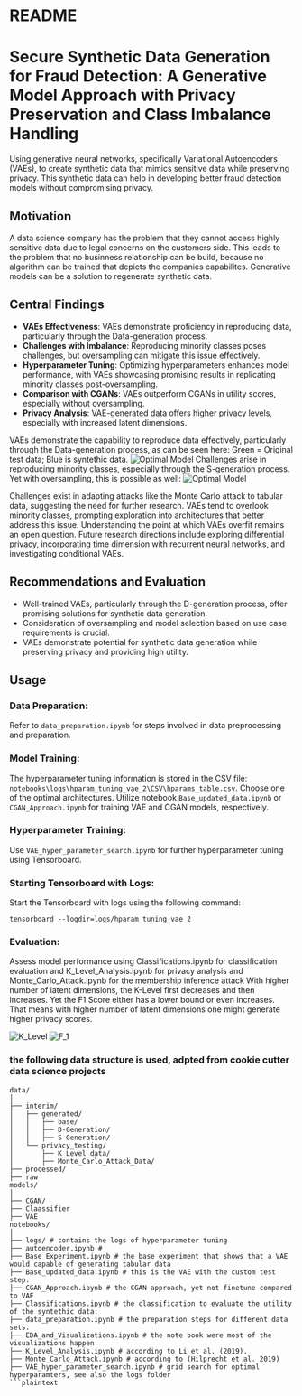 # README
# Secure Synthetic Data Generation for Fraud Detection: A Generative Model Approach with Privacy Preservation and Class Imbalance Handling

Using generative neural networks, specifically Variational Autoencoders (VAEs), to create synthetic data that mimics sensitive data while preserving privacy. This synthetic data can help in developing better fraud detection models without compromising privacy.

## Motivation 

 A data science company has the problem that they cannot access highly sensitive data due to legal concerns on the customers side. This leads to the problem that no businness relationship can be build, because no algorithm can be trained that depicts the companies capabilites. 
 Generative models can be a solution to regenerate synthetic data.


## Central Findings

- **VAEs Effectiveness**: VAEs demonstrate proficiency in reproducing data, particularly through the Data-generation process.
- **Challenges with Imbalance**: Reproducing minority classes poses challenges, but oversampling can mitigate this issue effectively.
- **Hyperparameter Tuning**: Optimizing hyperparameters enhances model performance, with VAEs showcasing promising results in replicating minority classes post-oversampling.
- **Comparison with CGANs**: VAEs outperform CGANs in utility scores, especially without oversampling.
- **Privacy Analysis**: VAE-generated data offers higher privacy levels, especially with increased latent dimensions.

VAEs demonstrate the capability to reproduce data effectively, particularly through the Data-generation process, as can be seen here:
Green = Original test data; Blue is syntethic data.
![Optimal Model](/reports/figures/optimal_model.png)
Challenges arise in reproducing minority classes, especially through the S-generation process. Yet with oversampling, this is possible as well:
![Optimal Model](/reports/figures/optimal_model_sample.png)


Challenges exist in adapting attacks like the Monte Carlo attack to tabular data, suggesting the need for further research.
VAEs tend to overlook minority classes, prompting exploration into architectures that better address this issue.
Understanding the point at which VAEs overfit remains an open question.
Future research directions include exploring differential privacy, incorporating time dimension with recurrent neural networks, and investigating conditional VAEs.

## Recommendations and Evaluation

- Well-trained VAEs, particularly through the D-generation process, offer promising solutions for synthetic data generation.
- Consideration of oversampling and model selection based on use case requirements is crucial.
- VAEs demonstrate potential for synthetic data generation while preserving privacy and providing high utility.

## Usage

### Data Preparation: 
Refer to `data_preparation.ipynb` for steps involved in data preprocessing and preparation. 

### Model Training: 
The hyperparameter tuning information is stored in the CSV file: `notebooks\logs\hparam_tuning_vae_2\CSV\hparams_table.csv`.
Choose one of the optimal architectures.
Utilize notebook `Base_updated_data.ipynb` or `CGAN_Approach.ipynb` for training VAE and CGAN models, respectively.

### Hyperparameter Training: 
Use `VAE_hyper_parameter_search.ipynb` for further hyperparameter tuning using Tensorboard.

### Starting Tensorboard with Logs: 
Start the Tensorboard with logs using the following command:

```
tensorboard --logdir=logs/hparam_tuning_vae_2
``` 

### Evaluation: 
Assess model performance using Classifications.ipynb for classification evaluation and K_Level_Analysis.ipynb for privacy analysis
and Monte_Carlo_Attack.ipynb for the membership inference attack
With higher number of latent dimensions, the K-Level first decreases and then increases. Yet the F1 Score either has a lower bound or even increases.
That means with higher number of latent dimensions one might generate higher privacy scores.

![K_Level](/reports/figures/K-Levels.png)
![F_1](/reports/figures/F1.png)

### the following data structure is used, adpted from cookie cutter data science projects

```plaintext
data/
│
├── interim/
│   ├── generated/
│   │   ├── base/
│   │   ├── D-Generation/
│   │   ├── S-Generation/
│   └── privacy_testing/
│       ├── K_Level_data/
│       ├── Monte_Carlo_Attack_Data/
├── processed/
├── raw
models/
│
├── CGAN/
├── Claassifier
├── VAE
notebooks/
│
├── logs/ # contains the logs of hyperparameter tuning
├── autoencoder.ipynb # 
├── Base_Experiment.ipynb # the base experiment that shows that a VAE would capable of generating tabular data
├── Base_updated_data.ipynb # this is the VAE with the custom test step.
├── CGAN_Approach.ipynb # the CGAN approach, yet not finetune compared to VAE
├── Classifications.ipynb # the classification to evaluate the utility of the syntethic data.
├── data_preparation.ipynb # the preparation steps for different data sets.
├── EDA_and_Visualizations.ipynb # the note book were most of the visualizations happen
├── K_Level_Analysis.ipynb # according to Li et al. (2019).
├── Monte_Carlo_Attack.ipynb # according to (Hilprecht et al. 2019)
├── VAE_hyper_parameter_search.ipynb # grid search for optimal hyperparamters, see also the logs folder
```plaintext
